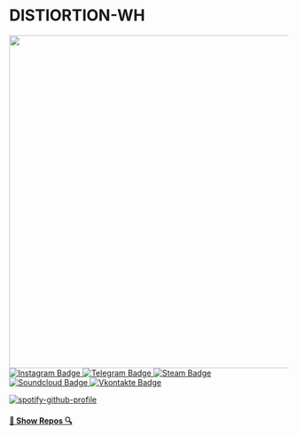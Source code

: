 # DISTIORTION-WH <div id="badges"> <img src="https://komarev.com/ghpvc/?username=distortion-wh&style=flat-square&color=blue" alt=""/> </div>

<div id="header" align="left">
  <img src="https://steamuserimages-a.akamaihd.net/ugc/2469746317411103429/BE9C0CAC2BAFEF9A95F6F732E33AABF1BA6FB7A4/?imw=5000&imh=5000&ima=fit&impolicy=Letterbox&imcolor=%23000000&letterbox=false" width="600"/>
</div>
<div id="badges">

  <a href="https://www.instagram.com/seventeen_ep">
    <img src="https://img.shields.io/badge/Instagram-grey?style=for-the-badge&logo=instagram&logoColor=white" alt="Instagram Badge"/>
  </a>
  <a href="https://t.me/praise_grid">
    <img src="https://img.shields.io/badge/telegram-grey?style=for-the-badge&logo=telegram&logoColor=white" alt="Telegram Badge"/>
  </a>
  <a href="https://steamcommunity.com/id/silverdetoxin/">
    <img src="https://img.shields.io/badge/steam-grey?style=for-the-badge&logo=steam&logoColor=white" alt="Steam Badge"/>
  </a>
   <a href="https://soundcloud.com/oxenes">
    <img src="https://img.shields.io/badge/soundcloud-grey?style=for-the-badge&logo=soundcloud&logoColor=white" alt="Soundcloud Badge"/>
  </a>
   <a href="https://vk.com/distortion_from_yarnam">
    <img src="https://img.shields.io/badge/vkontakte-grey?style=for-the-badge&logo=vk&logoColor=white" alt="Vkontakte Badge"/>
  </a>
</div>


[![spotify-github-profile](https://spotify-github-profile.kittinanx.com/api/view?uid=8qkl2p2uxytik2448eg03e696&cover_image=true&theme=natemoo-re&show_offline=false&background_color=121212&interchange=true&bar_color=844eb1&bar_color_cover=false)](https://spotify-github-profile.kittinanx.com/api/view?uid=8qkl2p2uxytik2448eg03e696&redirect=true)

<h4 align="left">
  <a href="https://github.com/DISTORTION-WH?tab=repositories" title="Show Repositories">🔎 Show Repos 🔍</a>
</h4>


